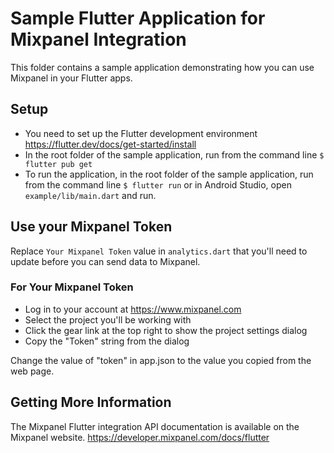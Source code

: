 # Sample Flutter Application for Mixpanel Integration

This folder contains a sample application demonstrating how you can use Mixpanel in your Flutter apps.

## Setup

- You need to set up the Flutter development environment
https://flutter.dev/docs/get-started/install
- In the root folder of the sample application, run from the command line `$ flutter pub get`
- To run the application, in the root folder of the sample application, run from the command line `$ flutter run` or in Android Studio, open `example/lib/main.dart` and run.

## Use your Mixpanel Token

Replace `Your Mixpanel Token` value in `analytics.dart` that you'll need to update before you can send data to Mixpanel.

### For Your Mixpanel Token
- Log in to your account at https://www.mixpanel.com
- Select the project you'll be working with
- Click the gear link at the top right to show the project settings dialog
- Copy the "Token" string from the dialog

Change the value of "token" in app.json to the value you copied from the web page.

## Getting More Information
The Mixpanel Flutter integration API documentation is available on the Mixpanel website.
https://developer.mixpanel.com/docs/flutter